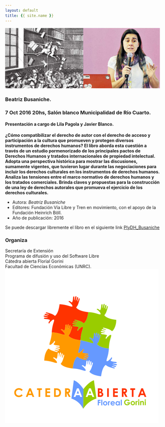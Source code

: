 ```yaml
---
layout: default
title: {{ site.name }}
---
```


![](./img/bea.jpg)

### **Beatriz Busaniche.**

### 7 Oct 2016 20hs, Salón blanco Municipalidad de Río Cuarto.

#### Presentación a cargo de Lila Pagola y Javier Blanco.

**¿Cómo compatibilizar el derecho de autor con el derecho de acceso y participación a la cultura que promueven y protegen diversos instrumentos de derechos humanos? El libro aborda esta cuestión a través de un estudio pormenorizado de los principales pactos de Derechos Humanos y tratados internacionales de propiedad intelectual. Adopta una perspectiva histórica para mostrar las discusiones, sumamente vigentes, que tuvieron lugar durante las negociaciones para incluir los derechos culturales en los instrumentos de derechos humanos. Analiza las tensiones entre el marco normativo de derechos humanos y los tratados comerciales. Brinda claves y propuestas para la construcción de una ley de derechos autorales que promueva el ejercicio de los derechos culturales.**

- Autora: *Beatriz Busaniche*
- Editores: Fundación Vía Libre y Tren en movimiento, con el apoyo de la Fundación Heinrich Böll.
- Año de publicación: 2016

Se puede descargar libremente el libro en el siguiente link [PIyDH_Busaniche](
http://www.vialibre.org.ar/wp-content/uploads/2016/04/piydh_busaniche.pdf)

### Organiza

Secretaría de Extensión  
Programa de difusión y uso del Software Libre  
Cátedra abierta Florial Gorini  
Facultad de Ciencias Económicas (UNRC).
![](./img/FlorealGorini.png)
